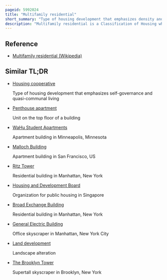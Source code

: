 ```yaml
---
pageid: 5992024
title: "Multifamily residential"
short_summary: "Type of housing development that emphasizes density and proximity of many neighbors"
description: "Multifamily residential is a Classification of Housing where Multiple separate Housing Units for residential Inhabitants are contained in one Building or several Buildings within a complex. Units can be next to each other or stacked on Top of each other. Common Forms include Apartment Building and Condominium where typically the Units are owned individually rather than leased by a single Building Owner. Many intentional Communities incorporate multifamily Homes such as in cohousing Projects."
---
```


## Reference

- [Multifamily residential (Wikipedia)](https://en.wikipedia.org/?curid=5992024)

## Similar TL;DR

- [Housing cooperative](/tldr/en/housing-cooperative)

  Type of housing development that emphasizes self-governance and quasi-communal living

- [Penthouse apartment](/tldr/en/penthouse-apartment)

  Unit on the top floor of a building

- [WaHu Student Apartments](/tldr/en/wahu-student-apartments)

  Apartment building in Minneapolis, Minnesota

- [Malloch Building](/tldr/en/malloch-building)

  Apartment building in San Francisco, US

- [Ritz Tower](/tldr/en/ritz-tower)

  Residential building in Manhattan, New York

- [Housing and Development Board](/tldr/en/housing-and-development-board)

  Organization for public housing in Singapore

- [Broad Exchange Building](/tldr/en/broad-exchange-building)

  Residential building in Manhattan, New York

- [General Electric Building](/tldr/en/general-electric-building)

  Office skyscraper in Manhattan, New York City

- [Land development](/tldr/en/land-development)

  Landscape alteration

- [The Brooklyn Tower](/tldr/en/the-brooklyn-tower)

  Supertall skyscraper in Brooklyn, New York
